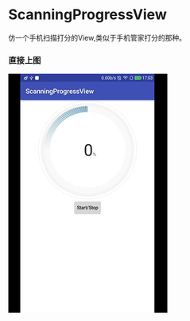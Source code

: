 # ScanningProgressView
仿一个手机扫描打分的View,类似于手机管家打分的那种。

### 直接上图

![image](https://github.com/leiyun1993/ScanningProgressView/raw/master/screenshot/1.gif)

